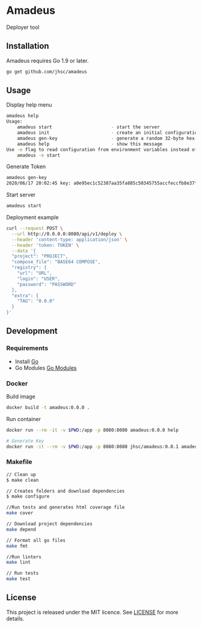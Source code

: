# Amadeus

Deployer tool

## Installation

Amadeus requires Go 1.9 or later.

```sh
go get github.com/jhsc/amadeus
```

## Usage

Display help menu

```sh
amadeus help
Usage:
	amadeus start                      - start the server
	amadeus init                       - create an initial configuration file
	amadeus gen-key                    - generate a random 32-byte hex-encoded key
	amadeus help                       - show this message
Use -e flag to read configuration from environment variables instead of a file. E.g.:
	amadeus -e start
```

Generate Token

```sh
amadeus gen-key
2020/06/17 20:02:45 key: a0e95ec1c52387aa35fa885c50345755accfeccfb8e37f3bd5994d7d4198fc1e
```

Start server

```sh
amadeus start
```

Deployment example

```sh
curl --request POST \
  --url http://0.0.0.0:8080/api/v1/deploy \
  --header 'content-type: application/json' \
  --header 'token: TOKEN' \
  --data '{
  "project": "PROJECT",
  "compose_file": "BASE64 COMPOSE",
  "registry": {
    "url": "URL",
    "login": "USER",
    "password": "PASSWORD"
  },
  "extra": {
    "TAG": "0.0.0"
  }
}'
```

## Development

### Requirements

- Install [Go](https://golang.org)
- Go Modules [Go Modules](https://blog.golang.org/using-go-modules)

### Docker
Build image
```sh
docker build -t amadeus:0.0.0 .
```
Run container
```sh
docker run --rm -it -v $PWD:/app -p 8080:8080 amadeus:0.0.0 help

# Generate Key
docker run -it --rm -v $PWD:/app -p 8080:8080 jhsc/amadeus:0.0.1 amadeus gen-key
```

### Makefile

```sh
// Clean up
$ make clean

// Creates folders and download dependencies
$ make configure

//Run tests and generates html coverage file
make cover

// Download project dependencies
make depend

// Format all go files
make fmt

//Run linters
make lint

// Run tests
make test
```

## License

This project is released under the MIT licence. See [LICENSE](https://github.com/jhsc/amadeus/blob/master/LICENSE) for more details.
